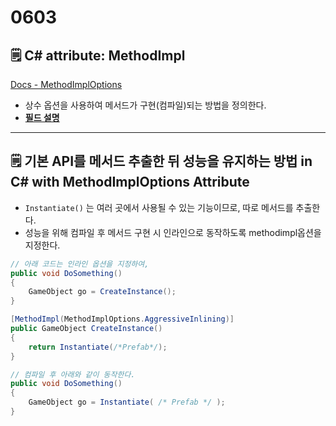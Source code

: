 # 0603

## 🗒️ C# attribute: MethodImpl

[Docs - MethodImplOptions](https://docs.microsoft.com/ko-kr/dotnet/api/system.runtime.compilerservices.methodimploptions?view=net-6.0)

- 상수 옵션을 사용하여 메서드가 구현(컴파일)되는 방법을 정의한다.
- [**필드 설명**](https://docs.microsoft.com/ko-kr/dotnet/api/system.runtime.compilerservices.methodimploptions?view=net-6.0#--)

---

## 🗒️ 기본 API를 메서드 추출한 뒤 성능을 유지하는 방법 in C# with MethodImplOptions Attribute

- `Instantiate()` 는 여러 곳에서 사용될 수 있는 기능이므로, 따로 메서드를 추출한다.
- 성능을 위해 컴파일 후 메서드 구현 시 인라인으로 동작하도록 methodimpl옵션을 지정한다.

```csharp
// 아래 코드는 인라인 옵션을 지정하여,
public void DoSomething()
{
	GameObject go = CreateInstance();
}

[MethodImpl(MethodImplOptions.AggressiveInlining)]
public GameObject CreateInstance()
{
	return Instantiate(/*Prefab*/);
}

// 컴파일 후 아래와 같이 동작한다.
public void DoSomething()
{
	GameObject go = Instantiate( /* Prefab */ );
}

```
